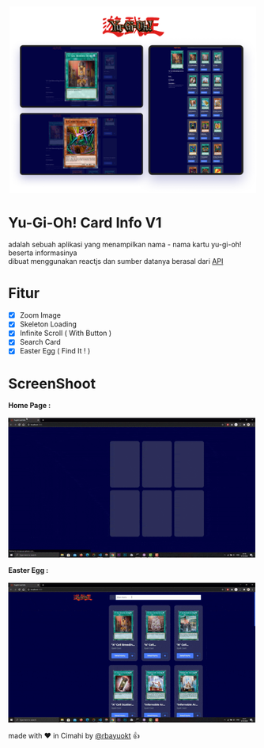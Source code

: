 <p align="center">
<img src="screenshoot/pg.png" width="500px" /><br>
</p>

# Yu-Gi-Oh! Card Info V1
adalah sebuah aplikasi yang menampilkan nama - nama kartu yu-gi-oh! beserta informasinya<br>
dibuat menggunakan reactjs dan sumber datanya berasal dari [API](https://db.ygoprodeck.com/)

# Fitur 
- [x] Zoom Image
- [x] Skeleton Loading
- [x] Infinite Scroll ( With Button )
- [x] Search Card
- [x] Easter Egg ( Find It ! )

# ScreenShoot

**Home Page :**<br><br>
<img src="screenshoot/1.gif" width="500px" /><br>

**Easter Egg :**<br><br>
<img src="screenshoot/2.gif" width="500px" /><br>

made with :heart: in Cimahi by [@rbayuokt](https://www.instagram.com/rbayuokt/) :thumbsup:
